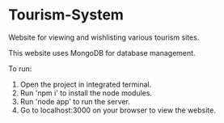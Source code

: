 # Tourism-System
Website for viewing and wishlisting various tourism sites.

This website uses MongoDB for database management.

To run:
  1. Open the project in integrated terminal.
  2. Run 'npm i' to install the node modules.
  3. Run 'node app' to run the server.
  4. Go to localhost:3000 on your browser to view the website.
